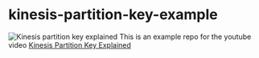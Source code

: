 # kinesis-partition-key-example
![Kinesis partition key explained](https://apoole-personal-bucket.s3.amazonaws.com/images_used_by_links/kinesis_partition_keys.png)
This is an example repo for the youtube video [Kinesis Partition Key Explained](https://www.youtube.com/watch?v=VKyWc9hxUHA)
